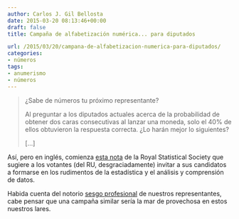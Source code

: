 ```yaml
---
author: Carlos J. Gil Bellosta
date: 2015-03-20 08:13:46+00:00
draft: false
title: Campaña de alfabetización numérica... para diputados

url: /2015/03/20/campana-de-alfabetizacion-numerica-para-diputados/
categories:
- números
tags:
- anumerismo
- números
---
```


<blockquote>
¿Sabe de números tu próximo representante?

Al preguntar a los diputados actuales acerca de la probabilidad de obtener dos caras consecutivas al lanzar una moneda, solo el 40% de ellos obtuvieron la respuesta correcta. ¿Lo harán mejor lo siguientes?

[...]
</blockquote>



Así, pero en inglés, comienza [esta nota](http://www.rss.org.uk/RSS/Influencing_Change/Lobby_election_candidates/RSS/Influencing_Change/Lobby_election_candidates.aspx) de la Royal Statistical Society que sugiere a los votantes (del RU, desgraciadamente) invitar a sus candidatos a formarse en los rudimentos de la estadística y el análisis y comprensión de datos.

Habida cuenta del notorio [sesgo profesional](http://vozpopuli.com/actualidad/57941-de-leguleyo-hasta-sacerdote-y-campesino-las-profesiones-de-sus-senorias-los-diputados) de nuestros representantes, cabe pensar que una campaña similar sería la mar de provechosa en estos nuestros lares.
